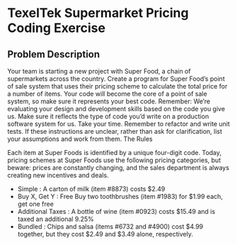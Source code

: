 # TexelTek Supermarket Pricing Coding Exercise

## Problem Description

Your team is starting a new project with Super Food, a chain of supermarkets across the country. Create a program for Super Food’s point of sale system that uses their pricing scheme to calculate the total price for a number of items. Your code will become the core of a point of sale system, so make sure it represents your best code.
Remember: We’re evaluating your design and development skills based on the code you give us. Make sure it reflects the type of code you’d write on a production software system for us. Take your time. Remember to refactor and write unit tests. If these instructions are unclear, rather than ask for clarification, list your assumptions and work from them.
The Rules

Each item at Super Foods is identified by a unique four-digit code. Today, pricing schemes at Super Foods use the following pricing categories, but beware: prices are constantly changing, and the sales department is always creating new incentives and deals.

* Simple : A carton of milk (item #8873) costs $2.49
* Buy X, Get Y : Free Buy two toothbrushes (item #1983) for $1.99 each, get one free
* Additional Taxes : A bottle of wine (item #0923) costs $15.49 and is taxed an additional 9.25%
* Bundled : Chips and salsa (items #6732 and #4900) cost $4.99 together, but they cost $2.49 and $3.49 alone, respectively.


   

